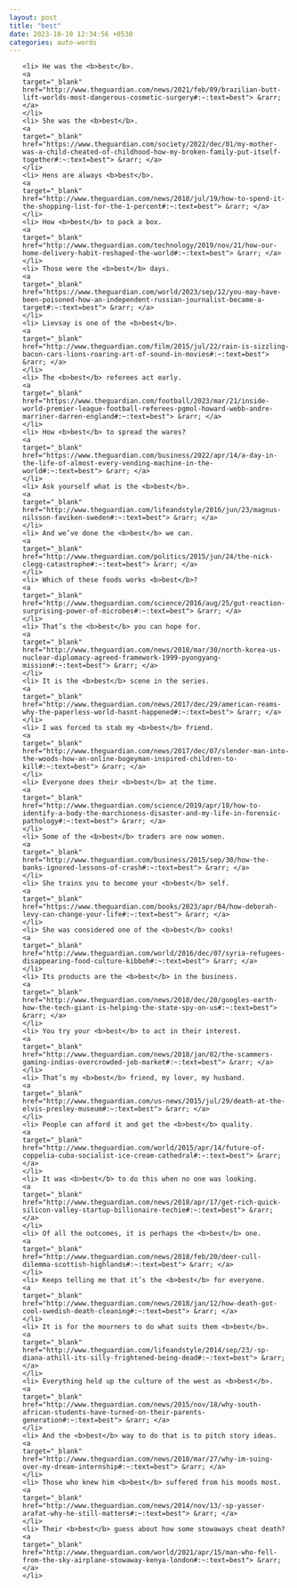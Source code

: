```yaml
---
layout: post
title: "best"
date: 2023-10-10 12:34:56 +0530
categories: auto-words
---
```

<ol>

    <li> He was the <b>best</b>.
    <a 
    target="_blank" 
    href="http://www.theguardian.com/news/2021/feb/09/brazilian-butt-lift-worlds-most-dangerous-cosmetic-surgery#:~:text=best"> &rarr; </a>
    </li>
    <li> She was the <b>best</b>.
    <a 
    target="_blank" 
    href="https://www.theguardian.com/society/2022/dec/01/my-mother-was-a-child-cheated-of-childhood-how-my-broken-family-put-itself-together#:~:text=best"> &rarr; </a>
    </li>
    <li> Hens are always <b>best</b>.
    <a 
    target="_blank" 
    href="http://www.theguardian.com/news/2018/jul/19/how-to-spend-it-the-shopping-list-for-the-1-percent#:~:text=best"> &rarr; </a>
    </li>
    <li> How <b>best</b> to pack a box.
    <a 
    target="_blank" 
    href="http://www.theguardian.com/technology/2019/nov/21/how-our-home-delivery-habit-reshaped-the-world#:~:text=best"> &rarr; </a>
    </li>
    <li> Those were the <b>best</b> days.
    <a 
    target="_blank" 
    href="https://www.theguardian.com/world/2023/sep/12/you-may-have-been-poisoned-how-an-independent-russian-journalist-became-a-target#:~:text=best"> &rarr; </a>
    </li>
    <li> Lievsay is one of the <b>best</b>.
    <a 
    target="_blank" 
    href="http://www.theguardian.com/film/2015/jul/22/rain-is-sizzling-bacon-cars-lions-roaring-art-of-sound-in-movies#:~:text=best"> &rarr; </a>
    </li>
    <li> The <b>best</b> referees act early.
    <a 
    target="_blank" 
    href="https://www.theguardian.com/football/2023/mar/21/inside-world-premier-league-football-referees-pgmol-howard-webb-andre-marriner-darren-england#:~:text=best"> &rarr; </a>
    </li>
    <li> How <b>best</b> to spread the wares?
    <a 
    target="_blank" 
    href="https://www.theguardian.com/business/2022/apr/14/a-day-in-the-life-of-almost-every-vending-machine-in-the-world#:~:text=best"> &rarr; </a>
    </li>
    <li> Ask yourself what is the <b>best</b>.
    <a 
    target="_blank" 
    href="http://www.theguardian.com/lifeandstyle/2016/jun/23/magnus-nilsson-faviken-sweden#:~:text=best"> &rarr; </a>
    </li>
    <li> And we’ve done the <b>best</b> we can.
    <a 
    target="_blank" 
    href="http://www.theguardian.com/politics/2015/jun/24/the-nick-clegg-catastrophe#:~:text=best"> &rarr; </a>
    </li>
    <li> Which of these foods works <b>best</b>?
    <a 
    target="_blank" 
    href="http://www.theguardian.com/science/2016/aug/25/gut-reaction-surprising-power-of-microbes#:~:text=best"> &rarr; </a>
    </li>
    <li> That’s the <b>best</b> you can hope for.
    <a 
    target="_blank" 
    href="http://www.theguardian.com/news/2018/mar/30/north-korea-us-nuclear-diplomacy-agreed-framework-1999-pyongyang-mission#:~:text=best"> &rarr; </a>
    </li>
    <li> It is the <b>best</b> scene in the series.
    <a 
    target="_blank" 
    href="http://www.theguardian.com/news/2017/dec/29/american-reams-why-the-paperless-world-hasnt-happened#:~:text=best"> &rarr; </a>
    </li>
    <li> I was forced to stab my <b>best</b> friend.
    <a 
    target="_blank" 
    href="http://www.theguardian.com/news/2017/dec/07/slender-man-into-the-woods-how-an-online-bogeyman-inspired-children-to-kill#:~:text=best"> &rarr; </a>
    </li>
    <li> Everyone does their <b>best</b> at the time.
    <a 
    target="_blank" 
    href="http://www.theguardian.com/science/2019/apr/18/how-to-identify-a-body-the-marchioness-disaster-and-my-life-in-forensic-pathology#:~:text=best"> &rarr; </a>
    </li>
    <li> Some of the <b>best</b> traders are now women.
    <a 
    target="_blank" 
    href="http://www.theguardian.com/business/2015/sep/30/how-the-banks-ignored-lessons-of-crash#:~:text=best"> &rarr; </a>
    </li>
    <li> She trains you to become your <b>best</b> self.
    <a 
    target="_blank" 
    href="https://www.theguardian.com/books/2023/apr/04/how-deborah-levy-can-change-your-life#:~:text=best"> &rarr; </a>
    </li>
    <li> She was considered one of the <b>best</b> cooks!
    <a 
    target="_blank" 
    href="http://www.theguardian.com/world/2016/dec/07/syria-refugees-disappearing-food-culture-kibbeh#:~:text=best"> &rarr; </a>
    </li>
    <li> Its products are the <b>best</b> in the business.
    <a 
    target="_blank" 
    href="http://www.theguardian.com/news/2018/dec/20/googles-earth-how-the-tech-giant-is-helping-the-state-spy-on-us#:~:text=best"> &rarr; </a>
    </li>
    <li> You try your <b>best</b> to act in their interest.
    <a 
    target="_blank" 
    href="http://www.theguardian.com/news/2018/jan/02/the-scammers-gaming-indias-overcrowded-job-market#:~:text=best"> &rarr; </a>
    </li>
    <li> That’s my <b>best</b> friend, my lover, my husband.
    <a 
    target="_blank" 
    href="http://www.theguardian.com/us-news/2015/jul/29/death-at-the-elvis-presley-museum#:~:text=best"> &rarr; </a>
    </li>
    <li> People can afford it and get the <b>best</b> quality.
    <a 
    target="_blank" 
    href="http://www.theguardian.com/world/2015/apr/14/future-of-coppelia-cuba-socialist-ice-cream-cathedral#:~:text=best"> &rarr; </a>
    </li>
    <li> It was <b>best</b> to do this when no one was looking.
    <a 
    target="_blank" 
    href="http://www.theguardian.com/news/2018/apr/17/get-rich-quick-silicon-valley-startup-billionaire-techie#:~:text=best"> &rarr; </a>
    </li>
    <li> Of all the outcomes, it is perhaps the <b>best</b> one.
    <a 
    target="_blank" 
    href="http://www.theguardian.com/news/2018/feb/20/deer-cull-dilemma-scottish-highlands#:~:text=best"> &rarr; </a>
    </li>
    <li> Keeps telling me that it’s the <b>best</b> for everyone.
    <a 
    target="_blank" 
    href="http://www.theguardian.com/news/2018/jan/12/how-death-got-cool-swedish-death-cleaning#:~:text=best"> &rarr; </a>
    </li>
    <li> It is for the mourners to do what suits them <b>best</b>.
    <a 
    target="_blank" 
    href="http://www.theguardian.com/lifeandstyle/2014/sep/23/-sp-diana-athill-its-silly-frightened-being-dead#:~:text=best"> &rarr; </a>
    </li>
    <li> Everything held up the culture of the west as <b>best</b>.
    <a 
    target="_blank" 
    href="http://www.theguardian.com/news/2015/nov/18/why-south-african-students-have-turned-on-their-parents-generation#:~:text=best"> &rarr; </a>
    </li>
    <li> And the <b>best</b> way to do that is to pitch story ideas.
    <a 
    target="_blank" 
    href="http://www.theguardian.com/news/2018/mar/27/why-im-suing-over-my-dream-internship#:~:text=best"> &rarr; </a>
    </li>
    <li> Those who knew him <b>best</b> suffered from his moods most.
    <a 
    target="_blank" 
    href="http://www.theguardian.com/news/2014/nov/13/-sp-yasser-arafat-why-he-still-matters#:~:text=best"> &rarr; </a>
    </li>
    <li> Their <b>best</b> guess about how some stowaways cheat death?
    <a 
    target="_blank" 
    href="http://www.theguardian.com/world/2021/apr/15/man-who-fell-from-the-sky-airplane-stowaway-kenya-london#:~:text=best"> &rarr; </a>
    </li>